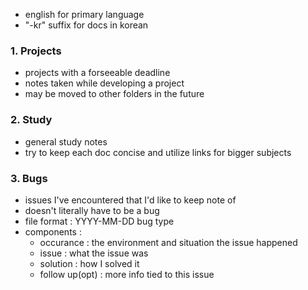 - english for primary language
- "-kr" suffix for docs in korean
### 1. Projects
- projects with a forseeable deadline
- notes taken while developing a project
- may be moved to other folders in the future

### 2. Study
- general study notes
- try to keep each doc concise and utilize links for bigger subjects

### 3. Bugs
- issues I've encountered that I'd like to keep note of
- doesn't literally have to be a bug
- file format : YYYY-MM-DD bug type 
- components :
	- occurance : the environment and situation the issue happened
	- issue : what the issue was
	- solution : how I solved it
	- follow up(opt) : more info tied to this issue